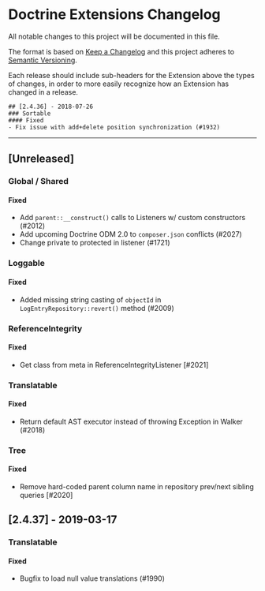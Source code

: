 # Doctrine Extensions Changelog

All notable changes to this project will be documented in this file.

The format is based on [Keep a Changelog](http://keepachangelog.com/en/1.0.0/)
and this project adheres to [Semantic Versioning](http://semver.org/spec/v2.0.0.html).

Each release should include sub-headers for the Extension above the types of
changes, in order to more easily recognize how an Extension has changed in
a release.

```
## [2.4.36] - 2018-07-26
### Sortable
#### Fixed
- Fix issue with add+delete position synchronization (#1932)
```

---

## [Unreleased]
### Global / Shared
#### Fixed
- Add `parent::__construct()` calls to Listeners w/ custom constructors (#2012)
- Add upcoming Doctrine ODM 2.0 to `composer.json` conflicts (#2027)
- Change private to protected in listener (#1721)

### Loggable
#### Fixed
- Added missing string casting of `objectId` in `LogEntryRepository::revert()` method (#2009)

### ReferenceIntegrity
#### Fixed
- Get class from meta in ReferenceIntegrityListener [#2021]

### Translatable
#### Fixed
- Return default AST executor instead of throwing Exception in Walker (#2018)

### Tree
#### Fixed
- Remove hard-coded parent column name in repository prev/next sibling queries [#2020]

## [2.4.37] - 2019-03-17
### Translatable
#### Fixed
- Bugfix to load null value translations (#1990)

